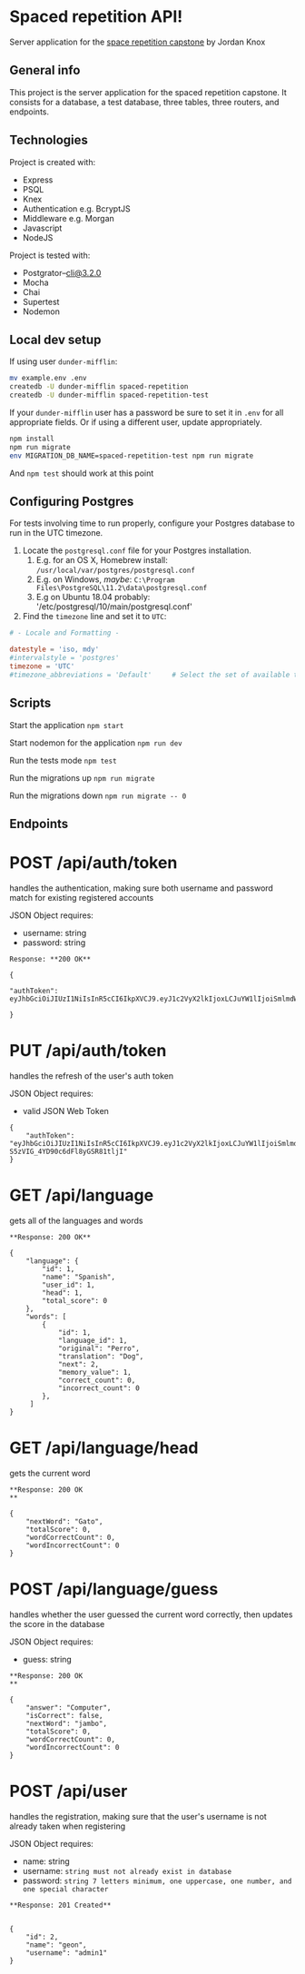 # Spaced repetition API!
Server application for the [space repetition capstone](https://github.com/thinkful-ei-macaw/Spaced_Rep_MJ) by Jordan Knox

## General info 
This project is the server application for the spaced repetition capstone. It consists for a database, a test database, three tables, three routers, and endpoints.

## Technologies 

Project is created with: 

* Express
* PSQL 
* Knex
* Authentication e.g. BcryptJS
* Middleware e.g. Morgan
* Javascript
* NodeJS

Project is tested with: 

* Postgrator–cli@3.2.0
* Mocha
* Chai
* Supertest
* Nodemon

## Local dev setup

If using user `dunder-mifflin`:

```bash
mv example.env .env
createdb -U dunder-mifflin spaced-repetition
createdb -U dunder-mifflin spaced-repetition-test
```

If your `dunder-mifflin` user has a password be sure to set it in `.env` for all appropriate fields. Or if using a different user, update appropriately.

```bash
npm install
npm run migrate
env MIGRATION_DB_NAME=spaced-repetition-test npm run migrate
```

And `npm test` should work at this point

## Configuring Postgres

For tests involving time to run properly, configure your Postgres database to run in the UTC timezone.

1. Locate the `postgresql.conf` file for your Postgres installation.
   1. E.g. for an OS X, Homebrew install: `/usr/local/var/postgres/postgresql.conf`
   2. E.g. on Windows, _maybe_: `C:\Program Files\PostgreSQL\11.2\data\postgresql.conf`
   3. E.g  on Ubuntu 18.04 probably: '/etc/postgresql/10/main/postgresql.conf'
2. Find the `timezone` line and set it to `UTC`:

```conf
# - Locale and Formatting -

datestyle = 'iso, mdy'
#intervalstyle = 'postgres'
timezone = 'UTC'
#timezone_abbreviations = 'Default'     # Select the set of available time zone
```

## Scripts

Start the application `npm start`

Start nodemon for the application `npm run dev`

Run the tests mode `npm test`

Run the migrations up `npm run migrate`

Run the migrations down `npm run migrate -- 0`

## Endpoints 

# POST /api/auth/token

handles the authentication, making sure both username and password match for existing registered accounts

JSON Object requires: 

* username: string
* password: string

```
Response: **200 OK**
```

```
{

"authToken": eyJhbGciOiJIUzI1NiIsInR5cCI6IkpXVCJ9.eyJ1c2VyX2lkIjoxLCJuYW1lIjoiSmlmdW56ZSBBZG1pbiIsImlhdCI6MTU5MDA3NjQ0MiwiZXhwIjoxNTkwMDg3MjQyLCJzdWIiOiJhZG1pbiJ9.rwoEogsEQYkPDwOrMQTmLG9QDlZleQt7wKNB563A8K8"

}
```

# PUT /api/auth/token

handles the refresh of the user's auth token

JSON Object requires:

* valid JSON Web Token

```
{
    "authToken": "eyJhbGciOiJIUzI1NiIsInR5cCI6IkpXVCJ9.eyJ1c2VyX2lkIjoxLCJuYW1lIjoiSmlmdW56ZSBBZG1pbiIsImlhdCI6MTU5MDA3NzE5NywiZXhwIjoxNTkwMDg3OTk3LCJzdWIiOiJhZG1pbiJ9.KISz0KYn6DdgPL-S5zVIG_4YD90c6dFl8yGSR81tljI"
}
```

# GET /api/language

gets all of the languages and words

```
**Response: 200 OK**

```

```
{
    "language": {
        "id": 1,
        "name": "Spanish",
        "user_id": 1,
        "head": 1,
        "total_score": 0
    },
    "words": [
        {
            "id": 1,
            "language_id": 1,
            "original": "Perro",
            "translation": "Dog",
            "next": 2,
            "memory_value": 1,
            "correct_count": 0,
            "incorrect_count": 0
        },
     ]
}

```

# GET /api/language/head

gets the current word

```
**Response: 200 OK
**
```

```
{
    "nextWord": "Gato",
    "totalScore": 0,
    "wordCorrectCount": 0,
    "wordIncorrectCount": 0
}
```

# POST /api/language/guess

handles whether the user guessed the current word correctly, then updates the score in the database

JSON Object requires:

* guess: string

```
**Response: 200 OK
**
```

```
{
    "answer": "Computer",
    "isCorrect": false,
    "nextWord": "jambo",
    "totalScore": 0,
    "wordCorrectCount": 0,
    "wordIncorrectCount": 0
}
```

# POST /api/user

handles the registration, making sure that the user's username is not already taken when registering

JSON Object requires:

* name: string
* username: `string must not already exist in database`
* password: `string 7 letters minimum, one uppercase, one number, and one special character`

```
**Response: 201 Created**
```
```

{
    "id": 2,
    "name": "geon",
    "username": "admin1"
}
```